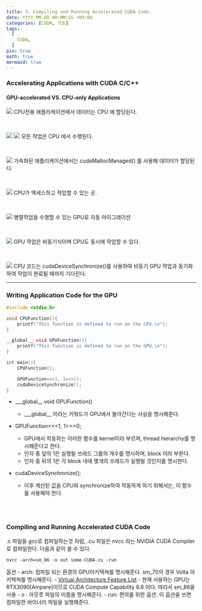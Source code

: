 ```yaml
---
title: 3. Compiling and Running Accelerated CUDA Code.
date: YYYY-MM-DD HH:MM:SS +09:00
categories: [CUDA, 기초]
tags:
  [
	CUDA,
  ]
pin: true
math: true
mermaid: true
---
```



### Accelerating Applications with CUDA C/C++

#### GPU-accelerated VS. CPU-only Applications 

![](https://tera.dscloud.me:8080/Images/CUDA/NVIDIA_Tutorial1/1.png)
	CPU전용 애플리케이션에서 데이터는 CPU 에 할당된다.

<br/>

![](https://tera.dscloud.me:8080/Images/CUDA/NVIDIA_Tutorial1/2.png)
![](https://tera.dscloud.me:8080/Images/CUDA/NVIDIA_Tutorial1/3.png)
	모든 작업은 CPU 에서 수행된다.

<br/>

![](https://tera.dscloud.me:8080/Images/CUDA/NVIDIA_Tutorial1/4.png)
	가속화된 애플리케이션에서는 cudaMallocManaged() 를 사용해 데이터가 할당된다.

<br/>

![](https://tera.dscloud.me:8080/Images/CUDA/NVIDIA_Tutorial1/5.png)
	CPU가 엑세스하고 작업할 수 있는 곳.

<br/>

![](https://tera.dscloud.me:8080/Images/CUDA/NVIDIA_Tutorial1/6.png)
	병렬작업을 수행할 수 있는 GPU로 자동 마이그레이션

<br/>

![](https://tera.dscloud.me:8080/Images/CUDA/NVIDIA_Tutorial1/7.png)
	GPU 작업은 비동기식이며 CPU도 동시에 작업할 수 있다.

<br/>

![](https://tera.dscloud.me:8080/Images/CUDA/NVIDIA_Tutorial1/8.png)
	CPU 코드는 cudaDeviceSynchronize()를 사용하여 비동기 GPU 작업과 동기화 하여 작업이 완료될 때까지 기다린다.



---
### Writing Application Code for the GPU

``` cpp
#include <stdio.h>

void CPUFunction(){
	printf("This function is defined to run on the CPU.\n");
}

__global__ void GPUFunction(){
	printf("This function is defined to run on the GPU.\n");
}

int main(){
	CPUFunction();

	GPUFunction<<<1, 1>>>();
	cudaDeviceSynchronize();
}
```

- \_\_\_global\_\_ void GPUFunction() 
	- \_\_\_global\_\_ 이라는 키워드가 GPU에서 돌아간다는 사실을 명시해준다.
	
- GPUFunction<<<1, 1>>>();
	- GPU에서 작동하는 이러한 함수를 kernel이라 부르며, thread hierarchy를 명시해준다고 한다. 
	- 인자 중 앞의 1은 실행될 쓰레드 그룹의 개수를 명시하며, block 이라 부른다. 
	- 인자 중 뒤의 1은 각 block 내에 몇개의 쓰레드가 실행될 것인지를 명시한다. 

- cudaDeviceSynchronize();
	- 이후 계산된 값을 CPU와 synchronize하여 작동하게 하기 위해서는, 이 함수를 사용해야 한다.

<br/>
<br/>

### Compiling and Running Accelerated CUDA Code 

.c 파일을 gcc로 컴파일하는것 처럼, .cu 파일은 nvcc 라는 NVIDIA CUDA Compiler 로 컴파일한다. 다음과 같이 쓸 수 있다. 

	nvcc -arch=sm_86 -o out some-CUDA.cu -run 

옵션 
	- arch: 컴파일 되는 환경의 GPU아키텍쳐를 명시해준다. sm_70의 경우 Volta 아키텍쳐를 명시해준다. 
		- [Virtual Architecture Feature List](https://docs.nvidia.com/cuda/cuda-compiler-driver-nvcc/index.html#gpu-feature-list)
		- 현재 사용하는 GPU는 RTX3090[Ampere]이므로 CUDA Compute Capability 8.6 이다. 따라서 sm_86을 사용
	- o : 아웃풋 파일의 이름을 명시해준다.
	- run: 편의를 위한 옵션. 이 옵션을 쓰면 컴파일한 바이너리 파일을 실행해준다.



